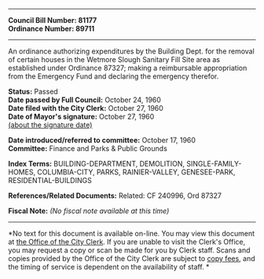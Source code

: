 * * * * *  
  
**Council Bill Number: [](#h0)[](#h2)81177**   
**Ordinance Number: 89711**  
  
* * * * *  
  
An ordinance authorizing expenditures by the Building Dept. for the removal of certain houses in the Wetmore Slough Sanitary Fill Site area as established under Ordinance 87327; making a reimbursable appropriation from the Emergency Fund and declaring the emergency therefor.  
  
**Status:** Passed   
**Date passed by Full Council:** October 24, 1960   
**Date filed with the City Clerk:** October 27, 1960   
**Date of Mayor's signature:** October 27, 1960   
[(about the signature date)](/~public/approvaldate.htm)   
  
  
**Date introduced/referred to committee:** October 17, 1960   
**Committee:** Finance and Parks & Public Grounds   
  
**Index Terms:** BUILDING-DEPARTMENT, DEMOLITION, SINGLE-FAMILY-HOMES, COLUMBIA-CITY, PARKS, RAINIER-VALLEY, GENESEE-PARK, RESIDENTIAL-BUILDINGS  
  
**References/Related Documents:** Related: CF 240996, Ord 87327  
  
**Fiscal Note:** *(No fiscal note available at this time)*  
  
* * * * *  
  
*No text for this document is available on-line. You may view this document at [the Office of the City Clerk](http://www.seattle.gov/leg/clerk/contactUs.htm). If you are unable to visit the Clerk's Office, you may request a copy or scan be made for you by Clerk staff. Scans and copies provided by the Office of the City Clerk are subject to [copy fees](http://clerk.seattle.gov/~public/clerkfees.htm), and the timing of service is dependent on the availability of staff. *  
  
  
